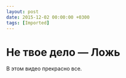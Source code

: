 ```yaml
---
layout: post
date: 2015-12-02 00:00:00 +0300
tags: [Imported]
---
```

# Не твое дело — Ложь 

В этом видео прекрасно все.